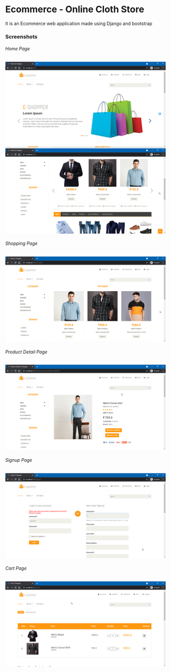 <h1>Ecommerce - Online Cloth Store</h1>
<p>It is an Ecommerce web application made using Django and bootstrap</p>
<h3>Screenshots</h3>
<h6>Home Page</h6>
<div>
<img src="Screenshots/Home-page.png"/>
<img src="Screenshots/home-page2.png"/>
</div>
<h6>Shopping Page</h6>
<div>
<img src="Screenshots/shop-page.png"/>
</div>
<h6>Product Detail Page</h6>
<div>
<img src="Screenshots/product-detail-page.png"/>
</div>
<h6>Signup Page</h6>
<div>
<img src="Screenshots/Signup-page.png"/>
</div>
<h6>Cart Page</h6>
<div>
<img src="Screenshots/cart-page.png"/>
</div>